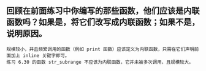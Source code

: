 ## 回顾在前面练习中你编写的那些函数，他们应该是内联函数吗？如果是，将它们改写成内联函数；如果不是，说明原因。
    规模较小，并且频繁调用的函数（例如 print 函数）应该定义为内联函数，只需在它们声明前面加上 inline 关键字即可。
    练习 6.30 的函数 str_subrange 不应该为内联函数，它并未被多次调用，且规模较大。